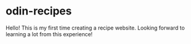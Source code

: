 # odin-recipes
Hello! This is my first time creating a recipe website. Looking forward to learning a lot from this experience! 